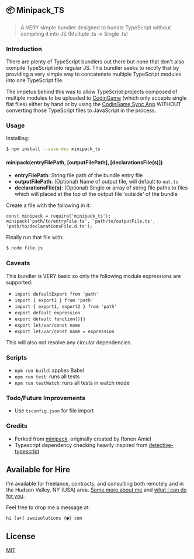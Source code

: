## 📦 Minipack_TS

> A VERY simple bundler designed to bundle TypeScript without compiling it into JS (Multiple .ts -> Single .ts)

### Introduction

There are plenty of TypeScript bundlers out there but none that don't also compile TypeScript into regular JS. This bundler seeks to rectify that by providing a very simple way to concatenate multiple TypeScript modules into one TypeScript file.

The impetus behind this was to allow TypeScript projects composed of multiple modules to be uploaded to [CodinGame](https://www.codingame.com) (which only accepts single flat files) either by hand or by using the [CodinGame Sync App](https://chrome.google.com/webstore/detail/codingame-sync-app/nmdombhgnofjnnaenegcdehnbkajfgbh) WITHOUT converting those TypeScript files to JavaScript in the process.

### Usage

Installing:

```sh
$ npm install --save-dev minipack_ts
```

#### minipack(entryFilePath, [outputFilePath], [declarationsFile(s)])

-   **entryFilePath**: String file path of the bundle entry file
-   **outputFilePath**: (Optional) Name of output file, will default to `out.ts`
-   **declarationsFile(s)**: (Optional) Single or array of string file paths to files which will placed at the top of the output file 'outside' of the bundle

Create a file with the following in it:

```
const minipack = require('minipack_ts');
minipack('path/to/entryFile.ts', 'path/to/outputFile.ts', 'path/to/declarationsFile.d.ts');
```

Finally run that file with:

```sh
$ node file.js
```

### Caveats

This bundler is VERY basic so only the following module expressions are supported:

-   `import defaultExport from 'path'`
-   `import { export1 } from 'path'`
-   `import { export1, export2 } from 'path'`
-   `export default expression`
-   `export default function(){}`
-   `export let/var/const name`
-   `export let/var/const name = expression`

This will also not resolve any circular dependencies.

### Scripts

-   `npm run build`: applies Babel
-   `npm run test`: runs all tests
-   `npm run testWatch`: runs all tests in watch mode

### Todo/Future Improvements

-   Use `tsconfig.json` for file import

### Credits

-   Forked from [minipack](https://github.com/ronami/minipack), originally created by Ronen Amiel
-   Typescript dependency checking heavily inspired from [detective-typescript](https://github.com/pahen/detective-typescript)

## Available for Hire

I'm available for freelance, contracts, and consulting both remotely and in the Hudson Valley, NY (USA) area. [Some more about me](https://www.zweisolutions.com/about.html) and [what I can do for you](https://www.zweisolutions.com/services.html).

Feel free to drop me a message at:

```
hi [a+] zweisolutions {●} com
```

## License

[MIT](./LICENSE)
